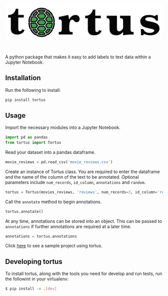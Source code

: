 <p align='center'>
    <img width="750" src="docs/_static/tortus_logo.svg" alt="tortus logo">
</p>
<br>

A python package that makes it easy to add labels to text data within a Jupyter Notebook.

## Installation

Run the following to install:
```python
pip install tortus
```

## Usage
Import the necessary modules into a Jupyter Notebook.  

```python
import pd as pandas
from tortus import Tortus
```  

Read your dataset into a pandas dataframe.  

```python
movie_reviews = pd.read_csv('movie_reviews.csv')
```  

Create an instance of Tortus class. You are required to enter the dataframe and the name 
of the column of the text to be annotated. Optional parameters include ``num_records``, 
``id_column``, ``annotations`` and ``random``.  

```python
tortus = Tortus(movies_reviews, 'reviews', num_records=3, id_column='review_id')
```  

Call the ``annotate`` method to begin annotations.  

```python
tortus.annotate()
```  

At any time, annotations can be stored into an object. This can be passed to ``annotations`` if further
annotations are required at a later time.  

```python
annotations = tortus.annotations
```  

Click [here]() to see a sample project using tortus.  

## Developing tortus  

To install tortus, along with the tools you need for develop and run tests, run the followint in your virtualenv:  

```bash
$ pip install -e .[dev]
``` 
